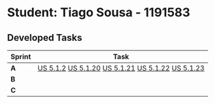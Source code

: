 # Student: Tiago Sousa - 1191583

## Developed Tasks

| Sprint | Task     |
|--------|--------------------|
| **A**  | [US 5.1.2](../../sprint%20A/US%205.1.2/readme.md) [US 5.1.20](../../sprint%20A/US%205.1.20/readme.md) [US 5.1.21](../../sprint%20A/US%205.1.21/readme.md) [US 5.1.22](../../sprint%20A/US%205.1.22/readme.md) [US 5.1.23](../../sprint%20A/US%205.1.23/readme.md) |
| **B**  |  |
| **C**  |  |
